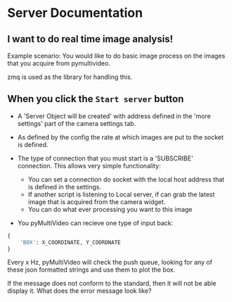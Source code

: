 # Server Documentation

## I want to do real time image analysis!

Example scenario: You would like to do basic image process on the images that you acquire from pymultivideo.

zmq is used as the library for handling this. 

## When you click the `Start server` button

- A 'Server Object will be created' with address defined in the 'more settings' part of the camera settings tab. 
- As defined by the config the rate at which images are put to the socket is defined.

- The type of connection that you must start is a 'SUBSCRIBE' connection. This allows very simple functionality: 
  - You can set a connection do socket with the local host address that is defined in the settings.
  - If another script is listening to Local server, if can grab the latest image that is acquired from the camera widget.
  - You can do what ever processing you want to this image 

- You pyMultiVideo can recieve one type of input back: 
```python
{
    'BOX': X_COORDINATE, Y_COORDNATE
}
```

Every x Hz, pyMultiVideo will check the push queue, looking for any of these json formatted strings and use them to plot the box. 

If the message does not conform to the standard, then it will not be able display it.
What does the error message look like?
